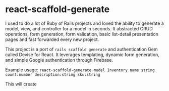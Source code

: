# react-scaffold-generate

I used to do a lot of Ruby of Rails projects and loved the ability to generate a model, view, and controller for a model in seconds. It abstracted CRUD operations, form generation, form validation, basic list-detail presentation pages and fast forwarded every new project. 

This project is a port of `rails scaffold generate` and authentication Gem called Devise for React. It leverages templating, dynamic form generation, and simple Google authentication through Firebase.

Example usage:
    `react-scaffold-generate model Inventory name:string count:number description:string sku:string`

This will create
